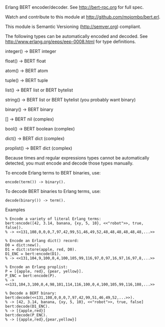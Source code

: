 Erlang BERT encoder/decoder. See http://bert-rpc.org for full spec.

Watch and contribute to this module at http://github.com/mojombo/bert.erl.

This module is Semantic Versioning (http://semver.org) compliant.

The following types can be automatically encoded and decoded.
See http://www.erlang.org/eeps/eep-0008.html for type definitions.

  integer()  -> BERT integer
  
  float()    -> BERT float
  
  atom()     -> BERT atom
  
  tuple()    -> BERT tuple
  
  list()     -> BERT list or BERT bytelist
  
  string()   -> BERT list or BERT bytelist (you probably want binary)
  
  binary()   -> BERT binary
  
  []         -> BERT nil (complex)
  
  bool()     -> BERT boolean (complex)
  
  dict()     -> BERT dict (complex)
  
  proplist() -> BERT dict (complex)

Because times and regular expressions types cannot be automatically
detected, you must encode and decode those types manually.

To encode Erlang terms to BERT binaries, use:

    encode(term()) -> binary().

To decode BERT binaries to Erlang terms, use:

    decode(binary()) -> term().

Examples

    % Encode a variety of literal Erlang terms:
    bert:encode([42, 3.14, banana, {xy, 5, 10}, <<"robot">>, true, false]).
    % -> <<131,108,0,0,0,7,97,42,99,51,46,49,52,48,48,48,48,48,48,...>>

    % Encode an Erlang dict() record:
    D0 = dict:new().
    D1 = dict:store(apple, red, D0).
    D1_ENC = bert:encode(D1).
    % -> <<131,104,9,100,0,4,100,105,99,116,97,0,97,16,97,16,97,8,...>>

    % Encode an Erlang proplist:
    P = [{apple, red}, {pear, yellow}].
    P_ENC = bert:encode(P).
    % -> <<131,104,3,100,0,4,98,101,114,116,100,0,4,100,105,99,116,108,...>>
 
    % Decode a BERT binary:
    bert:decode(<<131,108,0,0,0,7,97,42,99,51,46,49,52,...>>).
    % -> [42, 3.14, banana, {xy, 5, 10}, <<"robot">>, true, false]
    bert:decode(D1_ENC).
    % -> [{apple,red}]
    bert:decode(P_ENC).
    % -> [{apple,red},{pear,yellow}]
